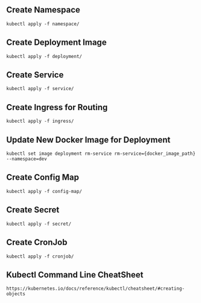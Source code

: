 ## Create Namespace
`kubectl apply -f namespace/`

## Create Deployment Image
`kubectl apply -f deployment/`

## Create Service
`kubectl apply -f service/`

## Create Ingress for Routing
`kubectl apply -f ingress/`

## Update New Docker Image for Deployment
`kubectl set image deployment rm-service rm-service={docker_image_path} --namespace=dev`

## Create Config Map
`kubectl apply -f config-map/`

## Create Secret
`kubectl apply -f secret/`

## Create CronJob
`kubectl apply -f cronjob/`

## Kubectl Command Line CheatSheet
`https://kubernetes.io/docs/reference/kubectl/cheatsheet/#creating-objects`